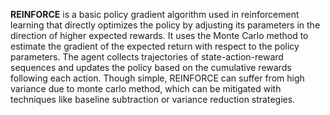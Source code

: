 **REINFORCE** is a basic policy gradient algorithm used in reinforcement learning that directly optimizes the policy by adjusting its parameters in the direction of higher expected rewards. It uses the Monte Carlo method to estimate the gradient of the expected return with respect to the policy parameters. The agent collects trajectories of state-action-reward sequences and updates the policy based on the cumulative rewards following each action. Though simple, REINFORCE can suffer from high variance due to monte carlo method, which can be mitigated with techniques like baseline subtraction or variance reduction strategies.